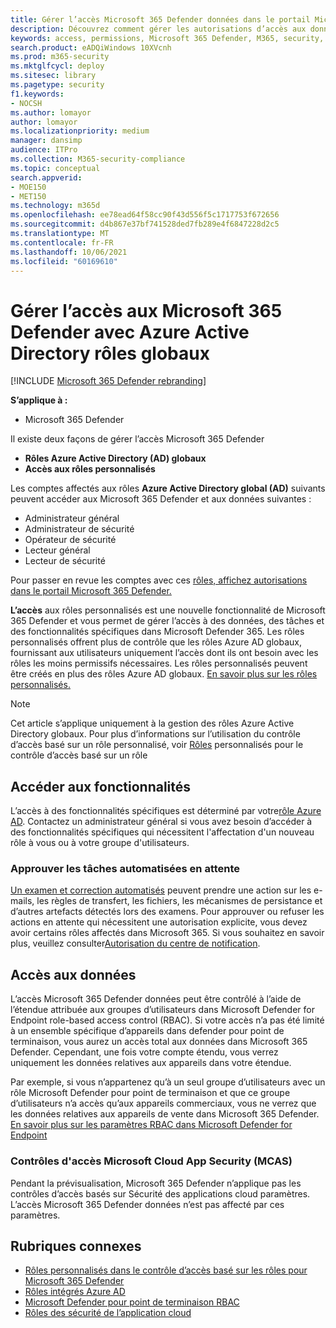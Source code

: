 ```yaml
---
title: Gérer l’accès Microsoft 365 Defender données dans le portail Microsoft 365 Defender web
description: Découvrez comment gérer les autorisations d’accès aux données dans Microsoft 365 Defender
keywords: access, permissions, Microsoft 365 Defender, M365, security, MCAS, Sécurité des applications cloud, Microsoft Defender for Endpoint, scope, scoping, RBAC
search.product: eADQiWindows 10XVcnh
ms.prod: m365-security
ms.mktglfcycl: deploy
ms.sitesec: library
ms.pagetype: security
f1.keywords:
- NOCSH
ms.author: lomayor
author: lomayor
ms.localizationpriority: medium
manager: dansimp
audience: ITPro
ms.collection: M365-security-compliance
ms.topic: conceptual
search.appverid:
- MOE150
- MET150
ms.technology: m365d
ms.openlocfilehash: ee78ead64f58cc90f43d556f5c1717753f672656
ms.sourcegitcommit: d4b867e37bf741528ded7fb289e4f6847228d2c5
ms.translationtype: MT
ms.contentlocale: fr-FR
ms.lasthandoff: 10/06/2021
ms.locfileid: "60169610"
---
```

# <a name="manage-access-to-microsoft-365-defender-with-azure-active-directory-global-roles"></a>Gérer l’accès aux Microsoft 365 Defender avec Azure Active Directory rôles globaux

[!INCLUDE [Microsoft 365 Defender rebranding](../includes/microsoft-defender.md)]


**S’applique à :**
- Microsoft 365 Defender

Il existe deux façons de gérer l’accès Microsoft 365 Defender
- **Rôles Azure Active Directory (AD) globaux**
- **Accès aux rôles personnalisés**

Les comptes affectés aux rôles **Azure Active Directory global (AD)** suivants peuvent accéder aux Microsoft 365 Defender et aux données suivantes :
- Administrateur général
- Administrateur de sécurité
- Opérateur de sécurité
- Lecteur général
- Lecteur de sécurité

Pour passer en revue les comptes avec ces [rôles, affichez autorisations dans le portail Microsoft 365 Defender.](https://security.microsoft.com/permissions)

**L’accès** aux rôles personnalisés est une nouvelle fonctionnalité de Microsoft 365 Defender et vous permet de gérer l’accès à des données, des tâches et des fonctionnalités spécifiques dans Microsoft Defender 365. Les rôles personnalisés offrent plus de contrôle que les rôles Azure AD globaux, fournissant aux utilisateurs uniquement l’accès dont ils ont besoin avec les rôles les moins permissifs nécessaires.  Les rôles personnalisés peuvent être créés en plus des rôles Azure AD globaux. [En savoir plus sur les rôles personnalisés.](custom-roles.md)

> [!NOTE]
> Cet article s’applique uniquement à la gestion des rôles Azure Active Directory globaux. Pour plus d’informations sur l’utilisation du contrôle d’accès basé sur un rôle personnalisé, voir [Rôles](custom-roles.md) personnalisés pour le contrôle d’accès basé sur un rôle

## <a name="access-to-functionality"></a>Accéder aux fonctionnalités
L’accès à des fonctionnalités spécifiques est déterminé par votre[rôle Azure AD](/azure/active-directory/roles/permissions-reference). Contactez un administrateur général si vous avez besoin d’accéder à des fonctionnalités spécifiques qui nécessitent l'affectation d'un nouveau rôle à vous ou à votre groupe d'utilisateurs.

### <a name="approve-pending-automated-tasks"></a>Approuver les tâches automatisées en attente
[Un examen et correction automatisés](m365d-autoir-actions.md) peuvent prendre une action sur les e-mails, les règles de transfert, les fichiers, les mécanismes de persistance et d’autres artefacts détectés lors des examens. Pour approuver ou refuser les actions en attente qui nécessitent une autorisation explicite, vous devez avoir certains rôles affectés dans Microsoft 365. Si vous souhaitez en savoir plus, veuillez consulter[Autorisation du centre de notification](m365d-action-center.md#required-permissions-for-action-center-tasks).

## <a name="access-to-data"></a>Accès aux données
L’accès Microsoft 365 Defender données peut être contrôlé à l’aide de l’étendue attribuée aux groupes d’utilisateurs dans Microsoft Defender for Endpoint role-based access control (RBAC). Si votre accès n’a pas été limité à un ensemble spécifique d’appareils dans defender pour point de terminaison, vous aurez un accès total aux données dans Microsoft 365 Defender. Cependant, une fois votre compte étendu, vous verrez uniquement les données relatives aux appareils dans votre étendue.

Par exemple, si vous n’appartenez qu’à un seul groupe d’utilisateurs avec un rôle Microsoft Defender pour point de terminaison et que ce groupe d’utilisateurs n’a accès qu’aux appareils commerciaux, vous ne verrez que les données relatives aux appareils de vente dans Microsoft 365 Defender. [En savoir plus sur les paramètres RBAC dans Microsoft Defender for Endpoint](/windows/security/threat-protection/microsoft-defender-atp/rbac)

### <a name="microsoft-cloud-app-security-access-controls"></a>Contrôles d'accès Microsoft Cloud App Security (MCAS)
Pendant la prévisualisation, Microsoft 365 Defender n’applique pas les contrôles d’accès basés sur Sécurité des applications cloud paramètres. L’accès Microsoft 365 Defender données n’est pas affecté par ces paramètres.

## <a name="related-topics"></a>Rubriques connexes
- [Rôles personnalisés dans le contrôle d’accès basé sur les rôles pour Microsoft 365 Defender](custom-roles.md)
- [Rôles intégrés Azure AD](/azure/active-directory/roles/permissions-reference)
- [Microsoft Defender pour point de terminaison RBAC](/windows/security/threat-protection/microsoft-defender-atp/rbac)
- [Rôles des sécurité de l’application cloud](/cloud-app-security/manage-admins)
